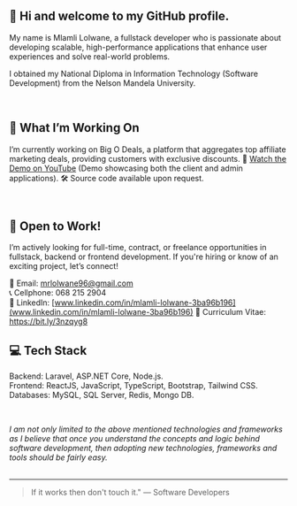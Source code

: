## :wave: Hi and welcome to my GitHub profile. <br/>


My name is Mlamli Lolwane, a fullstack developer who is passionate about developing scalable, high-performance applications that enhance user experiences and solve real-world problems.

I obtained my National Diploma in Information Technology (Software Development) from the Nelson Mandela University. 

<br/>

## 📌 What I’m Working On

I’m currently working on Big O Deals, a platform that aggregates top affiliate marketing deals, providing customers with exclusive discounts.
🎥 [Watch the Demo on YouTube](https://youtube.com/MlamliLolwane1) (Demo showcasing both the client and admin applications).
🛠️ Source code available upon request.

<br/>

## 🚀 Open to Work!

I’m actively looking for full-time, contract, or freelance opportunities in fullstack, backend or frontend development. If you're hiring or know of an exciting project, let’s connect!

📧 Email: mrlolwane96@gmail.com <br/>
📞 Cellphone: 068 215 2904 <br/>
🔗 LinkedIn: [www.linkedin.com/in/mlamli-lolwane-3ba96b196](www.linkedin.com/in/mlamli-lolwane-3ba96b196)
📄 Curriculum Vitae: https://bit.ly/3nzqyg8 <br/>

## 💻 Tech Stack

Backend: Laravel, ASP.NET Core, Node.js. <br/>
Frontend: ReactJS, JavaScript, TypeScript, Bootstrap, Tailwind CSS. <br/>
Databases: MySQL, SQL Server, Redis, Mongo DB. <br/>

<br/>

*I am not only limited to the above mentioned technologies and frameworks as I believe that once you understand
the concepts and logic behind software development, then adopting new technologies, frameworks and tools should be fairly easy.* <br/><br/>


---

> If it works then don't touch it." 
— Software Developers
